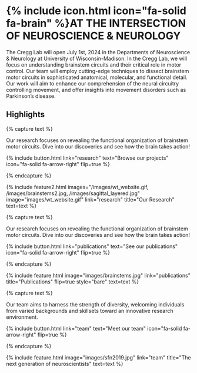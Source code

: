 ---
---

# {% include icon.html icon="fa-solid fa-brain" %}AT THE INTERSECTION OF NEUROSCIENCE & NEUROLOGY

The Cregg Lab will open July 1st, 2024 in the Departments of Neuroscience & Neurology at University of Wisconsin-Madison. In the Cregg Lab, we will focus on understanding brainstem circuits and their critical role in motor control. Our team will employ cutting-edge techniques to dissect brainstem motor circuits in sophisticated anatomical, molecular, and functional detail. Our work will aim to enhance our comprehension of the neural circuitry controlling movement, and offer insights into movement disorders such as Parkinson’s disease.

## Highlights

{% capture text %}

Our research focuses on revealing the functional organization of brainstem motor circuits. Dive into our discoveries and see how the brain takes action!

{%
  include button.html
  link="research"
  text="Browse our projects"
  icon="fa-solid fa-arrow-right"
  flip=true
%}

{% endcapture %}

{%
  include feature2.html
  images="/images/wt_website.gif, /images/brainstems2.jpg, /images/sagittal_layered.jpg" 
  image="images/wt_website.gif"
  link="research"
  title="Our Research"
  text=text
%}

{% capture text %}

Our research focuses on revealing the functional organization of brainstem motor circuits. Dive into our discoveries and see how the brain takes action!

{%
  include button.html
  link="publications"
  text="See our publications"
  icon="fa-solid fa-arrow-right"
  flip=true
%}

{% endcapture %}

{%
  include feature.html
  image="images/brainstems.jpg"
  link="publications"
  title="Publications"
  flip=true
  style="bare"
  text=text
%}

{% capture text %}

Our team aims to harness the strength of diversity, welcoming individuals from varied backgrounds and skillsets toward an innovative research environment. 

{%
  include button.html
  link="team"
  text="Meet our team"
  icon="fa-solid fa-arrow-right"
  flip=true
%}

{% endcapture %}

{%
  include feature.html
  image="images/sfn2019.jpg"
  link="team"
  title="The next generation of neuroscientists"
  text=text
%}
